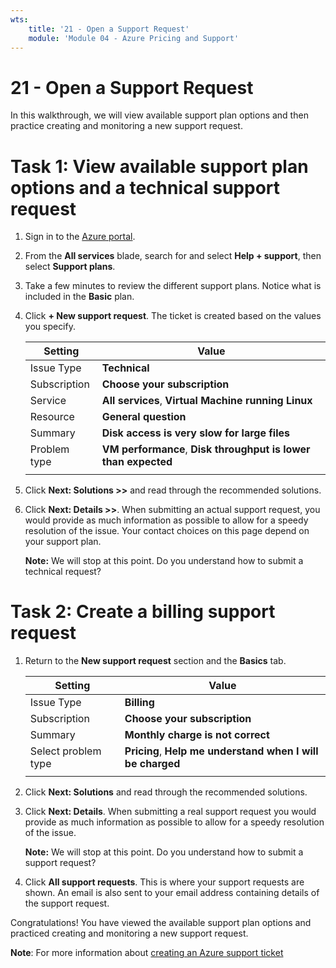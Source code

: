 ```yaml
---
wts:
    title: '21 - Open a Support Request'
    module: 'Module 04 - Azure Pricing and Support'
---
```

# 21 - Open a Support Request


In this walkthrough, we will view available support plan options and then practice creating and monitoring a new support request.

# Task 1: View available support plan options and a technical support request

1. Sign in to the [Azure portal](https://portal.azure.com).

2. From the **All services** blade, search for and select **Help + support**, then select **Support plans**.

3. Take a few minutes to review the different support plans. Notice what is included in the **Basic** plan. 

4. Click **+ New support request**. The ticket is created based on the values you specify. 

    | Setting | Value|
    |----|--------|
    | Issue Type| **Technical** |
    | Subscription | **Choose your subscription** |
    | Service | **All services**, **Virtual Machine running Linux** |
    | Resource | **General question** |
    | Summary | **Disk access is very slow for large files** |
    | Problem type | **VM performance**, **Disk throughput is lower than expected** |
    | | |

5. Click **Next: Solutions >>** and read through the recommended solutions.

6. Click **Next: Details >>**. When submitting an actual support request, you would provide as much information as possible to allow for a speedy resolution of the issue. Your contact choices on this page depend on your support plan. 

    **Note:** We will stop at this point. Do you understand how to submit a technical request?

# Task 2: Create a billing support request

1. Return to the **New support request** section and the **Basics** tab. 

    | Setting | Value|
    |----|--------|
    | Issue Type| **Billing** |
    | Subscription | **Choose your subscription** |
    | Summary | **Monthly charge is not correct** |
    | Select problem type | **Pricing**, **Help me understand when I will be charged** |
    | | |

2. Click **Next: Solutions** and read through the recommended solutions.

3. Click **Next: Details**.  When submitting a real support request you would provide as much information as possible to allow for a speedy resolution of the issue. 

    **Note:** We will stop at this point. Do you understand how to submit a support request?

4. Click **All support requests**. This is where your support requests are shown. An email is also sent to your email address containing details of the support request.

Congratulations! You have viewed the available support plan options and practiced creating and monitoring a new support request.

**Note**: For more information about [creating an Azure support ticket](https://azure.microsoft.com/en-us/support/create-ticket)